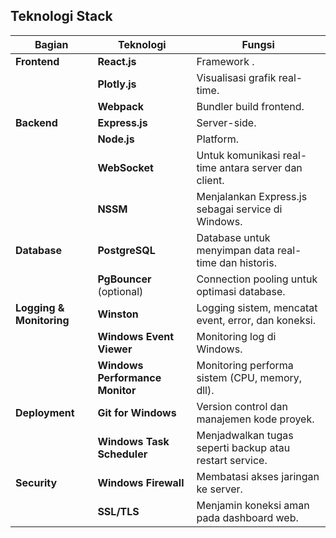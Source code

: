 ## Teknologi Stack

| **Bagian**              | **Teknologi**               | **Fungsi**                                                           |
|-------------------------|-----------------------------|----------------------------------------------------------------------|
| **Frontend**            | **React.js**                | Framework                                             .              |
|                         | **Plotly.js**               | Visualisasi grafik real-time.                                         |
|                         | **Webpack**                 | Bundler build frontend.                                               |
| **Backend**             | **Express.js**              | Server-side.                                                          |
|                         | **Node.js**                 | Platform.                                                             |
|                         | **WebSocket**               | Untuk komunikasi real-time antara server dan client.                  |
|                         | **NSSM**                    | Menjalankan Express.js sebagai service di Windows.                    |
| **Database**            | **PostgreSQL**              | Database untuk menyimpan data real-time dan historis.                 |
|                         | **PgBouncer** (optional)    | Connection pooling untuk optimasi database.                           |
| **Logging & Monitoring**| **Winston**                 | Logging sistem, mencatat event, error, dan koneksi.                   |
|                         | **Windows Event Viewer**    | Monitoring log di Windows.                                            |
|                         | **Windows Performance Monitor** | Monitoring performa sistem (CPU, memory, dll).                      |
| **Deployment**          | **Git for Windows**         | Version control dan manajemen kode proyek.                            |
|                         | **Windows Task Scheduler**  | Menjadwalkan tugas seperti backup atau restart service.               |
| **Security**            | **Windows Firewall**        | Membatasi akses jaringan ke server.                                   |
|                         | **SSL/TLS**                 | Menjamin koneksi aman pada dashboard web.                             |
